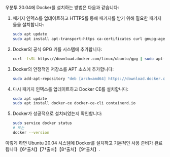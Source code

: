 우분투 20.04에 Docker를 설치하는 방법은 다음과 같습니다:

1. 패키지 인덱스를 업데이트하고 HTTPS를 통해 패키지를 받기 위해 필요한 패키지들을 설치합니다:

   ```bash
   sudo apt update
   sudo apt install apt-transport-https ca-certificates curl gnupg-agent software-properties-common
   ```

2. Docker의 공식 GPG 키를 시스템에 추가합니다:

   ```bash
   curl -fsSL https://download.docker.com/linux/ubuntu/gpg | sudo apt-key add -
   ```

3. Docker의 안정적인 저장소를 APT 소스에 추가합니다:

   ```bash
   sudo add-apt-repository "deb [arch=amd64] https://download.docker.com/linux/ubuntu $(lsb_release -cs) stable"
   ```

4. 다시 패키지 인덱스를 업데이트하고 Docker CE를 설치합니다:

   ```bash
   sudo apt update
   sudo apt install docker-ce docker-ce-cli containerd.io
   ```

5. Docker가 성공적으로 설치되었는지 확인합니다:
   ```bash
   sudo service docker status
   # 또는
   docker --version
   ```

이렇게 하면 Ubuntu 20.04 시스템에 Docker를 설치하고 기본적인 사용 준비가 완료됩니다【6†출처】【7†출처】【8†출처】【9†출처】.

